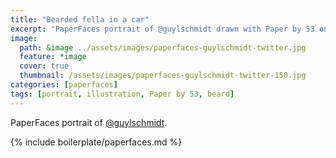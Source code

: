 ```yaml
---
title: "Bearded fella in a car"
excerpt: "PaperFaces portrait of @guylschmidt drawn with Paper by 53 on an iPad."
image: 
  path: &image ../assets/images/paperfaces-guylschmidt-twitter.jpg 
  feature: *image
  cover: true
  thumbnail: /assets/images/paperfaces-guylschmidt-twitter-150.jpg
categories: [paperfaces]
tags: [portrait, illustration, Paper by 53, beard]
---
```


PaperFaces portrait of [@guylschmidt](https://twitter.com/guylschmidt).

{% include boilerplate/paperfaces.md %}
